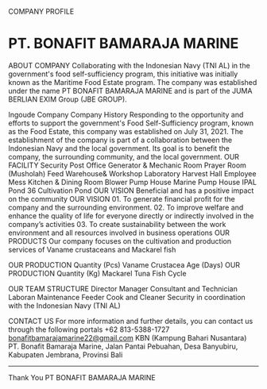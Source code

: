 COMPANY PROFILE

# PT. BONAFIT BAMARAJA MARINE

ABOUT COMPANY Collaborating with the Indonesian Navy (TNI AL) in the government's food self-sufficiency program, this initiative was initially known as the Maritime Food Estate program. The company was established under the name PT BONAFIT BAMARAJA MARINE and is part of the JUMA BERLIAN EXIM Group (JBE GROUP).

Ingoude Company
Company History
Responding to the opportunity and efforts to support the government's Food Self-Sufficiency program, known as the Food Estate, this company was established on July 31, 2021. The establishment of the company is part of a collaboration between the Indonesian Navy and the local government. Its goal is to benefit the company, the surrounding community, and the local government.
OUR FACILITY
Security Post Office Generator & Mechanic Room Prayer Room (Musholah) Feed Warehouse& Workshop Laboratory Harvest Hall Employee Mess Kitchen & Dining Room Blower Pump House Marine Pump House IPAL Pond 36 Cultivation Pond
OUR VISION
Beneficial and has a positive impact on the community
OUR VISION 01.
To generate financial profit for the company and the surrounding environment. 02.
To improve welfare and enhance the quality of life for everyone directly or indirectly involved in the company’s activities 03.
To create sustainability between the work environment and all resources involved in business operations
OUR PRODUCTS
Our company focuses on the cultivation and production services of Vaname crustaceans and Mackarel fish

OUR PRODUCTION
Quantity (Pcs)
Vaname Crustacea
Age (Days)
OUR PRODUCTION
Quantity (Kg)
Mackarel Tuna Fish
Cycle

OUR TEAM STRUCTURE
Director
Manager Consultant and Technician Laboran Maintenance Feeder Cook and Cleaner Security in coordination with the Indonesian Navy (TNI AL)

CONTACT US For more information and further details, you can contact us through the following portals
+62 813-5388-1727
bonafitbamarajamarine22@gmail.com
KBN (Kampung Bahari Nusantara) PT. Bonafit Bamaraja Marine, Jalan Pantai Pebuahan, Desa Banyubiru, Kabupaten Jembrana, Provinsi Bali

---

Thank You
PT BONAFIT BAMARAJA MARINE

